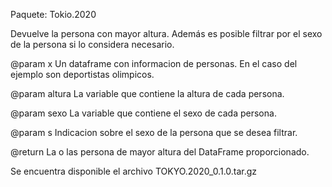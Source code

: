 Paquete: Tokio.2020

Devuelve la persona con mayor altura. Además es posible filtrar por el sexo de la persona si lo considera necesario.

@param x Un dataframe con informacion de personas. En el caso del ejemplo son deportistas olimpicos.

@param altura La variable que contiene la altura de cada persona.

@param sexo La variable que contiene el sexo de cada persona.

@param s Indicacion sobre el sexo de la persona que se desea filtrar.

@return La o las persona de mayor altura del DataFrame proporcionado.

Se encuentra disponible el archivo TOKYO.2020_0.1.0.tar.gz